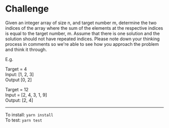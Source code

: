 # Challenge

Given an integer array of size n, and target number m, determine the two indices of the array where the sum of
the elements at the respective indices is equal to the target number, m. Assume that there is one solution and
the solution should not have repeated indices. Please note down your thinking process in comments so we're able
to see how you approach the problem and think it through.

E.g.

Target = 4  
Input: [1, 2, 3]  
Output [0, 2]

Target = 12  
Input = [2, 4, 3, 1, 9]  
Output: [2, 4]

---

To install: `yarn install`  
To test: `yarn test`
